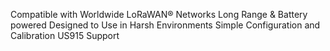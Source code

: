 Compatible with Worldwide LoRaWAN® Networks
Long Range & Battery powered
Designed to Use in Harsh Environments
Simple Configuration and Calibration
US915 Support
